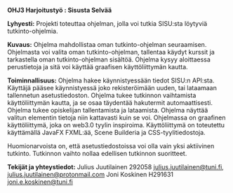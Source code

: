 **OHJ3 Harjoitustyö : Sisusta Selvää**

__Lyhyesti:__
Projekti toteuttaa ohjelman, jolla voi tutkia SISU:sta löytyviä tutkinto-ohjelmia. 

__Kuvaus:__
Ohjelma mahdollistaa oman tutkinto-ohjelman seuraamisen. Ohjelmasta voi valita oman tutkinto-ohjelman, tallentaa käydyt kurssit ja tarkastella oman tutkinto-ohjelman sisältöä. Ohjelma kysyy aloittaessa perustietoja ja sitä voi käyttää graafisen käyttöliittymän kautta.

__Toiminnallisuus:__
Ohjelma hakee käynnistyessään tiedot SISU:n API:sta. Käyttäjä pääsee käynnistyessä joko rekisteröimään uuden, tai lataamaan tallennetun asetustiedoston.
Ohjelma tukee tutkinnon vaihtamista käyttöliittymän kautta, ja se osaa täydentää hakutermit automaattisesti. Ohjelma tukee opiskelijan tallentamista ja lataamista.
Ohjelma näyttää valitun elementin tietoja niin kattavasti kuin se voi.
Ohjelmassa on graafinen käyttöliittymä, joka on web3.0 tyylin inspiroima. Käyttöliittymä on toteutettu käyttämällä JavaFX FXML:ää, Scene Builderia ja CSS-tyylitiedostoja.

Huomionarvoista on, että asetustiedostoissa voi olla vain yksi aktiivinen tutkinto. Tutkinnon vaihto nollaa edellisen tutkinnon suoritteet.

__Tekijät ja yhteystiedot:__
Julius Juutilainen 292058 julius.juutilainen@tuni.fi, julius.juutilainen@protonmail.com
Joni Koskinen H291631 joni.e.koskinen@tuni.fi
